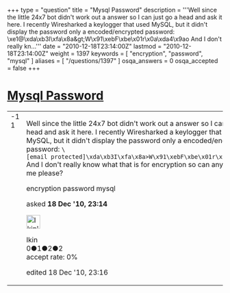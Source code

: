 +++
type = "question"
title = "Mysql Password"
description = '''Well since the little 24x7 bot didn&#x27;t work out a answer so I can just go a head and ask it here. I recently Wiresharked a keylogger that used MySQL, but it didn&#x27;t display the password only a encoded/encrypted password: &#92;xe1@&#92;xda&#92;xb3I&#92;xfa&#92;x8a&amp;gt;W&#92;x91&#92;xebF&#92;xbe&#92;x01r&#92;x0a&#92;xda4&#92;x9ao And I don&#x27;t really kn...'''
date = "2010-12-18T23:14:00Z"
lastmod = "2010-12-18T23:14:00Z"
weight = 1397
keywords = [ "encryption", "password", "mysql" ]
aliases = [ "/questions/1397" ]
osqa_answers = 0
osqa_accepted = false
+++

<div class="headNormal">

# [Mysql Password](/questions/1397/mysql-password)

</div>

<div id="main-body">

<div id="askform">

<table id="question-table" style="width:100%;"><colgroup><col style="width: 50%" /><col style="width: 50%" /></colgroup><tbody><tr class="odd"><td style="width: 30px; vertical-align: top"><div class="vote-buttons"><div id="post-1397-score" class="post-score" title="current number of votes">-1</div><div id="favorite-count" class="favorite-count">1</div></div></td><td><div id="item-right"><div class="question-body"><p>Well since the little 24x7 bot didn't work out a answer so I can just go a head and ask it here. I recently Wiresharked a keylogger that used MySQL, but it didn't display the password only a encoded/encrypted password: <code>\[email protected]\xda\xb3I\xfa\x8a&gt;W\x91\xebF\xbe\x01r\x0a\xda4\x9ao</code><br />
And I don't really know what that is for encryption so can anybody help me please?</p></div><div id="question-tags" class="tags-container tags">encryption password mysql</div><div id="question-controls" class="post-controls"></div><div class="post-update-info-container"><div class="post-update-info post-update-info-user"><p>asked <strong>18 Dec '10, 23:14</strong></p><img src="https://secure.gravatar.com/avatar/d3f1a4f032baa41c3b8d7c3c78abac9e?s=32&amp;d=identicon&amp;r=g" class="gravatar" width="32" height="32" alt="Ikin&#39;s gravatar image" /><p>Ikin<br />
<span class="score" title="0 reputation points">0</span><span title="1 badges"><span class="badge1">●</span><span class="badgecount">1</span></span><span title="2 badges"><span class="silver">●</span><span class="badgecount">2</span></span><span title="2 badges"><span class="bronze">●</span><span class="badgecount">2</span></span><br />
<span class="accept_rate" title="Rate of the user&#39;s accepted answers">accept rate:</span> <span title="Ikin has no accepted answers">0%</span> </br></p></div><div class="post-update-info post-update-info-edited"><p>edited 18 Dec '10, 23:16</p></div></div><div id="comments-container-1397" class="comments-container"></div><div id="comment-tools-1397" class="comment-tools"></div><div class="clear"></div><div id="comment-1397-form-container" class="comment-form-container"></div><div class="clear"></div></div></td></tr></tbody></table>

</div>

</div>


